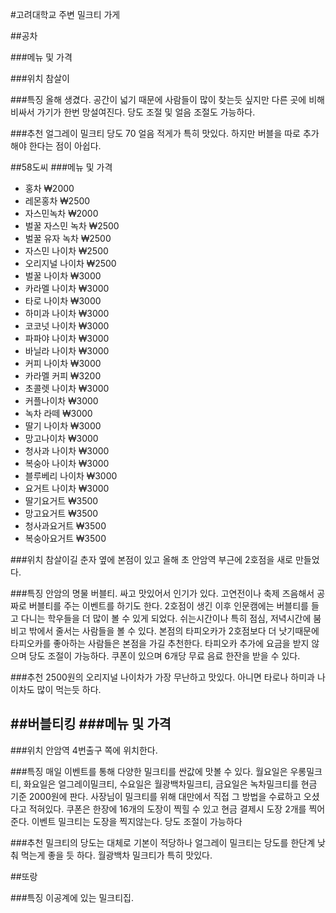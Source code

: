 #고려대학교 주변 밀크티 가게

##공차

###메뉴 및 가격
  
###위치
참살이 
 
###특징 
  올해 생겼다. 공간이 넓기 때문에 사람들이 많이 찾는듯 싶지만 다른 곳에 비해 비싸서 가기가 한번 망설여진다. 당도 조절 및 얼음 조절도 가능하다.
  
###추천
  얼그레이 밀크티 당도 70 얼음 적게가 특히 맛있다. 하지만 버블을 따로 추가해야 한다는 점이 아쉽다. 
  
##58도씨
###메뉴 및 가격
- 홍차 ₩2000
- 레몬홍차 ₩2500
- 자스민녹차 ₩2000
- 벌꿀 자스민 녹차 ₩2500
- 벌꿀 유자 녹차 ₩2500
- 자스민 나이차 ₩2500
- 오리지널 나이차 ₩2500
- 벌꿀 나이차 ₩3000
- 카라멜 나이차 ₩3000
- 타로 나이차 ₩3000
- 하미과 나이차 ₩3000
- 코코넛 나이차 ₩3000
- 파파야 나이차 ₩3000
- 바닐라 나이차 ₩3000
- 커피 나이차 ₩3000
- 카라멜 커피 ₩3200
- 초콜렛 나이차 ₩3000
- 커플나이차 ₩3000
- 녹차 라떼 ₩3000
- 딸기 나이차 ₩3000
- 망고나이차 ₩3000
- 청사과 나이차 ₩3000
- 복숭아 나이차 ₩3000
- 블루베리 나이차 ₩3000
- 요거트 나이차 ₩3000
- 딸기요거트 ₩3500
- 망고요거트 ₩3500
- 청사과요거트 ₩3500
- 복숭아요거트 ₩3500

###위치
  참살이길 춘자 옆에 본점이 있고 올해 초 안암역 부근에 2호점을 새로 만들었다.

###특징
  안암의 명물 버블티. 싸고 맛있어서 인기가 있다. 고연전이나 축제 즈음해서 공짜로 버블티를 주는 이벤트를 하기도 한다. 2호점이 생긴 이후 인문캠에는 버블티를 들고 다니는 학우들을 더 많이 볼 수 있게 되었다. 쉬는시간이나 특히 점심, 저녁시간에 붐비고 밖에서 줄서는 사람들을 볼 수 있다. 본점의 타피오카가 2호점보다 더 낫기때문에 타피오카를 좋아하는 사람들은 본점을 가길 추천한다. 타피오카 추가에 요금을 받지 않으며 당도 조절이 가능하다. 쿠폰이 있으며 6개당 무료 음료 한잔을 받을 수 있다. 
  
###추천
2500원의 오리지널 나이차가 가장 무난하고 맛있다. 아니면 타로나 하미과 나이차도 많이 먹는듯 하다.

  
##버블티킹
###메뉴 및 가격
-

###위치
안암역 4번출구 쪽에 위치한다.
  
###특징
  매일 이벤트를 통해 다양한 밀크티를 싼값에 맛볼 수 있다.
  월요일은 우롱밀크티, 화요일은 얼그레이밀크티, 수요일은 월광백차밀크티, 금요일은 녹차밀크티를 현금 기준 2000원에 판다.
  사장님이 밀크티를 위해 대만에서 직접 그 방법을 수료하고 오셨다고 적혀있다.
  쿠폰은 한장에 16개의 도장이 찍힐 수 있고 현금 결제시 도장 2개를 찍어준다. 이벤트 밀크티는 도장을 찍지않는다. 
  당도 조절이 가능하다

###추천
  밀크티의 당도는 대체로 기본이 적당하나 얼그레이 밀크티는 당도를 한단계 낮춰 먹는게 좋을 듯 하다.
  월광백차 밀크티가 특히 맛있다.
  
##또랑

###특징
  이공계에 있는 밀크티집.

